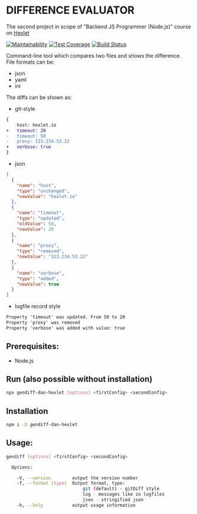 # DIFFERENCE EVALUATOR
The second project in scope of "Backend JS Programmer (Node.js)" course on [Hexlet](https://en.hexlet.io/)

[![Maintainability](https://api.codeclimate.com/v1/badges/a99a88d28ad37a79dbf6/maintainability)](https://codeclimate.com/github/codeclimate/codeclimate/maintainability)
[![Test Coverage](https://api.codeclimate.com/v1/badges/a99a88d28ad37a79dbf6/test_coverage)](https://codeclimate.com/github/codeclimate/codeclimate/test_coverage)
[![Build Status](https://travis-ci.org/ydanilin/project-lvl2-s261.svg?branch=master)](https://travis-ci.org/ydanilin/project-lvl2-s261)

Command-line tool which compares two files and shows the difference.  
File formats can be:
* json
* yaml
* ini

The diffs can be shown as:
* git-style  
```diff
{
    host: hexlet.io
+   timeout: 20
-   timeout: 50
-   proxy: 123.234.53.22
+   verbose: true
}
```
* json
```json
[
  {
    "name": "host",
    "type": "unchanged",
    "newValue": "hexlet.io"
  },
  {
    "name": "timeout",
    "type": "updated",
    "oldValue": 50,
    "newValue": 20
  },
  {
    "name": "proxy",
    "type": "removed",
    "newValue": "123.234.53.22"
  },
  {
    "name": "verbose",
    "type": "added",
    "newValue": true
  }
]
```
* logfile record style
```diff
Property 'timeout' was updated. From 50 to 20
Property 'proxy' was removed
Property 'verbose' was added with value: true

```
## Prerequisites:
* Node.js
## Run (also possible without installation)
```sh
npx gendiff-dan-hexlet [options] <firstConfig> <secondConfig>
```
## Installation
```sh
npm i -D gendiff-dan-hexlet
```
## Usage:
```sh
gendiff [options] <firstConfig> <secondConfig>

  Options:

    -V, --version        output the version number
    -f, --format [type]  Output format, type:
                             git (default) - gitDiff style
                             log - messages like in logfiles
                             json - stringified json
    -h, --help           output usage information
```
